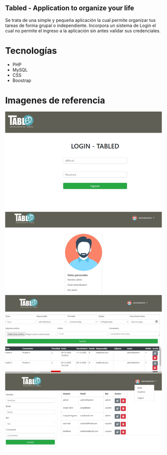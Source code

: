 ## Tabled - Application to organize your life

Se trata de una simple y pequeña aplicación la cual permite organizar tus tareas de forma grupal o independiente. Incorpora un sistema de Login el cual no permite el ingreso a la aplicación sin antes validar sus credenciales.

# Tecnologías

- PHP
- MySQL
- CSS
- Boostrap

# Imagenes de referencia

![Screen1](https://github.com/aguerosys/tabled/blob/main/tabled/screens_programa/login.jpg)
![Screen2](https://github.com/aguerosys/tabled/blob/main/tabled/screens_programa/perfil.jpg)
![Screen3](https://github.com/aguerosys/tabled/blob/main/tabled/screens_programa/principal.jpg)
![Screen4](https://github.com/aguerosys/tabled/blob/main/tabled/screens_programa/users.jpg)
